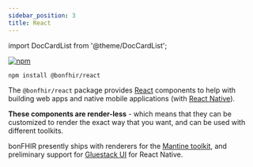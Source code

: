```yaml
---
sidebar_position: 3
title: React
---
```


import DocCardList from '@theme/DocCardList';

[![npm](https://img.shields.io/npm/v/@bonfhir/react)](https://www.npmjs.com/package/@bonfhir/react)

```bash npm2yarn
npm install @bonfhir/react
```

The `@bonfhir/react` package provides [React](https://react.dev/) components to help with building web apps and
native mobile applications (with [React Native](https://reactnative.dev/)).

**These components are render-less** - which means that they can be customized to render the exact way that you want, and
can be used with different toolkits.

bonFHIR presently ships with renderers for the [Mantine toolkit](/packages/react/mantine), and preliminary support for
[Gluestack UI](https://gluestack.io/) for React Native.

<DocCardList />
